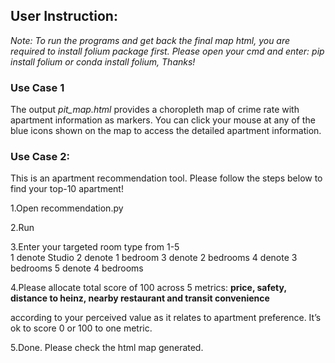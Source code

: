 ## User Instruction:

*Note: To run the programs and get back the final map html, you are required to install folium package first.*
*Please open your cmd and enter: pip install folium or conda install folium, Thanks!*


### Use Case 1 
The output *pit_map.html* provides a choropleth map of crime rate with apartment information as markers. You can click your mouse at any of the blue icons shown on the map to access the detailed apartment information.


### Use Case 2: 
This is an apartment recommendation tool. Please follow the steps below to find your top-10 apartment!

1.Open recommendation.py

2.Run

3.Enter your targeted room type from 1-5     
	1 denote Studio
	2 denote 1 bedroom
	3 denote 2 bedrooms
	4 denote 3 bedrooms
	5 denote 4 bedrooms

4.Please allocate total score of 100 across 5 metrics: 
**price, safety, distance to heinz, nearby restaurant and transit convenience**

according to your perceived value as it relates to apartment preference. 
It’s ok to score 0 or 100 to one metric.

5.Done. Please check the html map generated.


